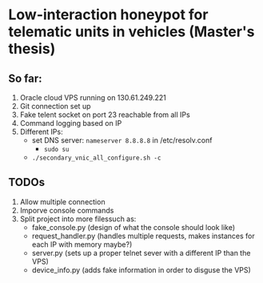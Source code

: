 # Low-interaction honeypot for telematic units in vehicles (Master's thesis)

## So far:
1) Oracle cloud VPS running on 130.61.249.221
2) Git connection set up
3) Fake telent socket on port 23 reachable from all IPs
4) Command logging based on IP
5) Different IPs:
	- set DNS server: `nameserver 8.8.8.8` in /etc/resolv.conf
        - `sudo su`
	- `./secondary_vnic_all_configure.sh -c`   


## TODOs 
1) Allow multiple connection
2) Imporve console commands
3) Split project into more filessuch as:
   - fake_console.py (design of what the console should look like)
   - request_handler.py (handles multiple requests, makes instances for each IP with memory maybe?)
   - server.py (sets up a proper telnet sever with a different IP than the VPS)
   - device_info.py (adds fake information in order to disguse the VPS) 
